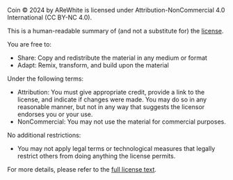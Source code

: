 Coin © 2024 by AReWhite is licensed under Attribution-NonCommercial 4.0 International (CC BY-NC 4.0).

This is a human-readable summary of (and not a substitute for) the [license](https://creativecommons.org/licenses/by-nc/4.0/legalcode).

You are free to:

- Share: Copy and redistribute the material in any medium or format
- Adapt: Remix, transform, and build upon the material

Under the following terms:

- Attribution: You must give appropriate credit, provide a link to the license, and indicate if changes were made. You may do so in any reasonable manner, but not in any way that suggests the licensor endorses you or your use.
- NonCommercial: You may not use the material for commercial purposes.

No additional restrictions:

- You may not apply legal terms or technological measures that legally restrict others from doing anything the license permits.

For more details, please refer to the [full license text](https://creativecommons.org/licenses/by-nc/4.0/legalcode).
